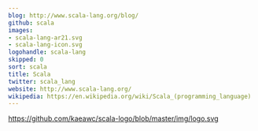 ```yaml
---
blog: http://www.scala-lang.org/blog/
github: scala
images:
- scala-lang-ar21.svg
- scala-lang-icon.svg
logohandle: scala-lang
skipped: 0
sort: scala
title: Scala
twitter: scala_lang
website: http://www.scala-lang.org/
wikipedia: https://en.wikipedia.org/wiki/Scala_(programming_language)
---
```


https://github.com/kaeawc/scala-logo/blob/master/img/logo.svg
